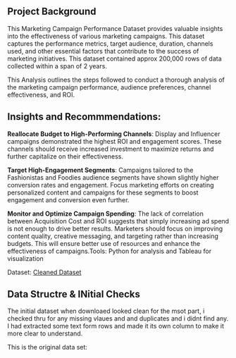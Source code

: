 ## Project Background

This Marketing Campaign Performance Dataset provides valuable insights into the effectiveness of various marketing campaigns. This dataset captures the performance metrics, target audience, duration, channels used, and other essential factors that contribute to the success of marketing initiatives. This dataset contained approx 200,000 rows of data collected within a span of 2 years.

This Analysis outlines the steps followed to conduct a thorough analysis of the marketing campaign performance, audience preferences, channel effectiveness, and ROI.

## Insights and Recommmendations:

**Reallocate Budget to High-Performing Channels**:
Display and Influencer campaigns demonstrated the highest ROI and engagement scores. These channels should receive increased investment to maximize returns and further capitalize on their effectiveness.

**Target High-Engagement Segments**:
Campaigns tailored to the Fashionistas and Foodies audience segments have shown slightly higher conversion rates and engagement. Focus marketing efforts on creating personalized content and campaigns for these segments to boost engagement and conversion even further.

**Monitor and Optimize Campaign Spending**:
The lack of correlation between Acquisition Cost and ROI suggests that simply increasing ad spend is not enough to drive better results. Marketers should focus on improving content quality, creative messaging, and targeting rather than increasing budgets. This will ensure better use of resources and enhance the effectiveness of campaigns.Tools: Python for analysis and Tableau for visualization 

Dataset: [Cleaned Dataset](https://github.com/user-attachments/files/17333062/Cleaned_Marketing_dataset.xlsx)


## Data Structre & INitial Checks 

The initial dataset when downloaed looked clean for the msot part, i checked thru for any missing vlaues and and duplicates and i didnt find any. I had extracted some text form rows and made it its own column to make it more clear to understand. 

This is the original data set:



